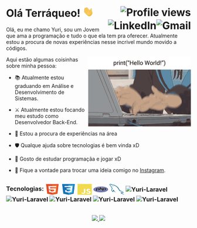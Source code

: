 <h1 style="display: inline_block">Olá Terráqueo! <img src="https://raw.githubusercontent.com/ABSphreak/ABSphreak/master/gifs/Hi.gif" width="30px">
  
  <img src="https://komarev.com/ghpvc/?username=YuriBreno&label=Profile%20views&color=0e75b6&style=flat-square&color=blue" align="right" title="Visualizacões de perfil" alt="Profile views" />

  <a href="mailto:yuribreno288@gmail.com">
      <img src="https://img.shields.io/badge/-Gmail-c14438?style=flat-square&logo=Gmail&logoColor=white" align="right" title="Envie-me um email" alt="Gmail">
  </a>

  <a href="https://www.linkedin.com/in/yuri-breno-698981241/">
      <img src="https://img.shields.io/badge/-LinkedIn-blue?style=flat-square&logo=Linkedin&logoColor=white" align="right" title="Rede social" alt="LinkedIn">
  </a>
</h1>

Olá, eu me chamo Yuri, sou um Jovem que ama a programação e tudo o que ela tem pra oferecer.
Atualmente estou a procura de novas experiências nesse incrivel mundo movido a códigos.

<img align="right" width="280px" src="/gifs/coding-anime.gif"/>


Aqui estão algumas coisinhas sobre minha pessoa:
* 📚 Atualmente estou graduando em Análise e Desenvolvimento de Sistemas.
* ⚔ Atualmente estou focando meu estudo como Desenvolvedor Back-End.
* 🏹 Estou a procura de experiências na área 
* 🛡 Qualque ajuda sobre tecnologias é bem vinda xD 
* 💬 Gosto de estudar programaçãa e jogar xD
* 💾 Fique a vontade para trocar uma ideia comigo no [Instagram](https://www.instagram.com/theyur1/).
  
  ##
  
<div style="display: inline_block">
  <h3>Tecnologias:  
  <img align="center" alt="Yuri-HTML" height="30" width="40" src="https://raw.githubusercontent.com/devicons/devicon/master/icons/html5/html5-original.svg">
  <img align="center" alt="Yuri-CSS" height="30" width="40" src="https://raw.githubusercontent.com/devicons/devicon/master/icons/css3/css3-original.svg">
  <img align="center" alt="Yuri-Js" height="30" width="40" src="https://raw.githubusercontent.com/devicons/devicon/master/icons/javascript/javascript-plain.svg">
  <img align="center" alt="Yuri-PHP" height="30" width="40" src="https://raw.githubusercontent.com/devicons/devicon/master/icons/php/php-original.svg">
  <img align="center" alt="Yuri-MySQL" height="30" width="40" src="https://raw.githubusercontent.com/devicons/devicon/master/icons/mysql/mysql-original.svg">
  <img align="center" alt="Yuri-Laravel" height="30" width="40" src="https://cdn.jsdelivr.net/gh/devicons/devicon/icons/laravel/laravel-plain-wordmark.svg" />
  <img align="center" alt="Yuri-Laravel" height="30" width="40" src="https://cdn.jsdelivr.net/gh/devicons/devicon/icons/java/java-original.svg" />
  <img align="center" alt="Yuri-Laravel" height="30" width="40" src="https://cdn.jsdelivr.net/gh/devicons/devicon/icons/bootstrap/bootstrap-original.svg" />
  <img align="center" alt="Yuri-Laravel" height="30" width="40"src="https://cdn.jsdelivr.net/gh/devicons/devicon/icons/android/android-original-wordmark.svg" />
  <img align="center" alt="Yuri-Laravel" height="30" width="40" src="https://cdn.jsdelivr.net/gh/devicons/devicon/icons/androidstudio/androidstudio-original.svg" />

  </h3>
</div>
<br>


  

<div align="center">
  <a href="https://github.com/rafaballerini">
  <img height="180em" src="https://github-readme-stats.vercel.app/api?username=YuriBreno&show_icons=true&theme=dracula&include_all_commits=true&count_private=true"/>
  <img height="180em" src="https://github-readme-stats.vercel.app/api/top-langs/?username=YuriBreno&layout=compact&langs_count=7&theme=dracula"/>
</div>
